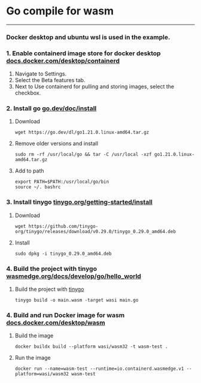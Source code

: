 # Go compile for wasm

---

### **Docker desktop and ubuntu wsl is used in the example.**

### 1. Enable containerd image store for docker desktop [docs.docker.com/desktop/containerd](https://docs.docker.com/desktop/containerd)
1. Navigate to Settings.
2. Select the Beta features tab.
3. Next to Use containerd for pulling and storing images, select the checkbox.

### 2. Install go [go.dev/doc/install](https://go.dev/doc/install) 
1. Download
    ```shell
    wget https://go.dev/dl/go1.21.0.linux-amd64.tar.gz
    ```
2. Remove older versions and install
    ```shell
    sudo rm -rf /usr/local/go && tar -C /usr/local -xzf go1.21.0.linux-amd64.tar.gz
    ```
3. Add to path
    ```shell
    export PATH=$PATH:/usr/local/go/bin
    source ~/. bashrc
    ```

### 3. Install tinygo [tinygo.org/getting-started/install](https://tinygo.org/getting-started/install) 
1. Download
    ```shell
    wget https://github.com/tinygo-org/tinygo/releases/download/v0.29.0/tinygo_0.29.0_amd64.deb
    ```
2. Install
    ```shell
    sudo dpkg -i tinygo_0.29.0_amd64.deb
    ```

### 4. Build the project with tinygo [wasmedge.org/docs/develop/go/hello_world](https://wasmedge.org/docs/develop/go/hello_world) 
1. Build the project with [tinygo](https://tinygo.org)
    ```shell
    tinygo build -o main.wasm -target wasi main.go
    ```

### 4. Build and run Docker image for wasm [docs.docker.com/desktop/wasm](https://docs.docker.com/desktop/wasm) 
1. Build the image
    ```shell
    docker buildx build --platform wasi/wasm32 -t wasm-test .
    ```
2. Run the image
    ```shell
    docker run --name=wasm-test --runtime=io.containerd.wasmedge.v1 --platform=wasi/wasm32 wasm-test
    ```

